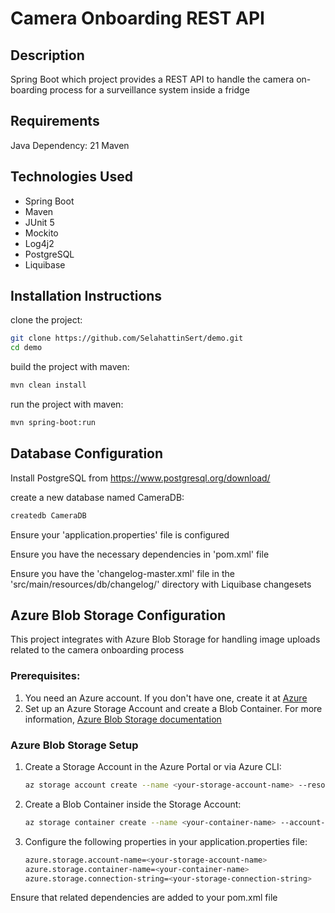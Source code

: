 # Camera Onboarding REST API

## Description

Spring Boot which project provides a REST API to handle the camera on-boarding process for a surveillance system inside
a fridge

## Requirements

Java Dependency: 21
Maven

## Technologies Used

- Spring Boot
- Maven
- JUnit 5
- Mockito
- Log4j2
- PostgreSQL
- Liquibase

## Installation Instructions

clone the project:

```sh
git clone https://github.com/SelahattinSert/demo.git
cd demo
```

build the project with maven:

```sh
mvn clean install
```

run the project with maven:

```sh
mvn spring-boot:run
```

## Database Configuration

Install PostgreSQL from https://www.postgresql.org/download/

create a new database named CameraDB:

```sh
createdb CameraDB
```

Ensure your 'application.properties' file is configured

Ensure you have the necessary dependencies in 'pom.xml' file

Ensure you have the 'changelog-master.xml' file in the 'src/main/resources/db/changelog/' directory with Liquibase
changesets

## Azure Blob Storage Configuration

This project integrates with Azure Blob Storage for handling image uploads related to the camera onboarding process

### Prerequisites:

1. You need an Azure account. If you don't have one, create it at [Azure](https://azure.microsoft.com/en-us/free/)
2. Set up an Azure Storage Account and create a Blob Container. For more
   information, [Azure Blob Storage documentation](https://docs.microsoft.com/en-us/azure/storage/blobs/)

### Azure Blob Storage Setup

1. Create a Storage Account in the Azure Portal or via Azure CLI:
   ```sh
   az storage account create --name <your-storage-account-name> --resource-group <your-resource-group> --location <your-location> --sku Standard_LRS

2. Create a Blob Container inside the Storage Account:
   ```sh
   az storage container create --name <your-container-name> --account-name <your-storage-account-name>

3. Configure the following properties in your application.properties file:
   ```sh
   azure.storage.account-name=<your-storage-account-name>
   azure.storage.container-name=<your-container-name>
   azure.storage.connection-string=<your-storage-connection-string>

Ensure that related dependencies are added to your pom.xml file